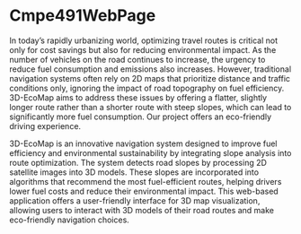 # Cmpe491WebPage
In today’s rapidly urbanizing world, optimizing travel routes is critical not only for cost savings but
also for reducing environmental impact. As the number of vehicles on the road continues to increase,
the urgency to reduce fuel consumption and emissions also increases. However, traditional navigation
systems often rely on 2D maps that prioritize distance and traffic conditions only, ignoring the impact
of road topography on fuel efficiency. 3D-EcoMap aims to address these issues by offering a flatter,
slightly longer route rather than a shorter route with steep slopes, which can lead to significantly more
fuel consumption. Our project offers an eco-friendly driving experience.

3D-EcoMap is an innovative navigation system designed to improve fuel efficiency and environmental
sustainability by integrating slope analysis into route optimization. The system detects road slopes by
processing 2D satellite images into 3D models. These slopes are incorporated into algorithms that
recommend the most fuel-efficient routes, helping drivers lower fuel costs and reduce their
environmental impact. This web-based application offers a user-friendly interface for 3D map
visualization, allowing users to interact with 3D models of their road routes and make eco-friendly
navigation choices.
